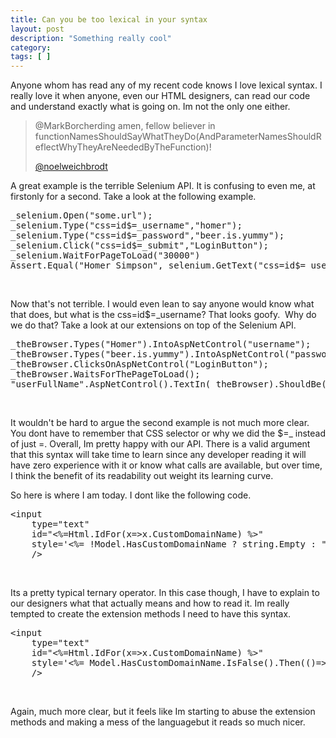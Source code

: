 ```yaml
---
title: Can you be too lexical in your syntax
layout: post
description: "Something really cool"
category:
tags: [ ]
---
```



<p>Anyone whom has read any of my recent code knows I love lexical syntax. I really love it when anyone, even our HTML designers, can read our code and understand exactly what is going on. Im not the only one either.</p>  <blockquote>   <p>@MarkBorcherding amen, fellow believer in functionNamesShouldSayWhatTheyDo(AndParameterNamesShouldReflectWhyTheyAreNeededByTheFunction)!</p>    <p><a href="mailto:n@noelweichbrodt">@noelweichbrodt</a></p> </blockquote>  <p>A great example is the terrible Selenium API. It is confusing to even me, at firstonly for a second. Take a look at the following example.</p>

<pre class="c#" name="code">_selenium.Open(&quot;some.url&quot;);
_selenium.Type(&quot;css=id$=_username&quot;,&quot;homer&quot;);
_selenium.Type(&quot;css=id$=_password&quot;,&quot;beer.is.yummy&quot;);
_selenium.Click(&quot;css=id$=_submit&quot;,&quot;LoginButton&quot;);
_selenium.WaitForPageToLoad(&quot;30000&quot;)
Assert.Equal(&quot;Homer Simpson&quot;,_selenium.GetText(&quot;css=id$=_userFullName&quot;));
</pre>
<p>&#160;</p>

<p>Now that's not terrible. I would even lean to say anyone would know what that does, but what is the css=id$=_username? That looks goofy.&#160; Why do we do that? Take a look at our extensions on top of the Selenium API.</p>

<pre class="c#" name="code">_theBrowser.Types(&quot;Homer&quot;).IntoAspNetControl(&quot;username&quot;);
_theBrowser.Types(&quot;beer.is.yummy&quot;).IntoAspNetControl(&quot;password&quot;);
_theBrowser.ClicksOnAspNetControl(&quot;LoginButton&quot;);
_theBrowser.WaitsForThePageToLoad();
&quot;userFullName&quot;.AspNetControl().TextIn(_theBrowser).ShouldBe(&quot;Homer Simpson&quot;);</pre>

<p>&#160;</p>

<p>It wouldn't be hard to argue the second example is not much more clear. You dont have to remember that CSS selector or why we did the $=_ instead of just =. Overall, Im pretty happy with our API. There is a valid argument that this syntax will take time to learn since any developer reading it will have zero experience with it or know what calls are available, but over time, I think the benefit of its readability out weight its learning curve.</p>

<p>So here is where I am today. I dont like the following code.</p>

<pre class="html" name="code">&lt;input
    type=&quot;text&quot;
    id=&quot;&lt;%=Html.IdFor(x=&gt;x.CustomDomainName) %&gt;&quot;
    style='&lt;%= !Model.HasCustomDomainName ? string.Empty : &quot;display:none&quot; %&gt;'
    /&gt;</pre>

<p>&#160;</p>

<p>Its a pretty typical ternary operator. In this case though, I have to explain to our designers what that actually means and how to read it. Im really tempted to create the extension methods I need to have this syntax.</p>

<pre class="html" name="code">&lt;input
    type=&quot;text&quot;
    id=&quot;&lt;%=Html.IdFor(x=&gt;x.CustomDomainName) %&gt;&quot;
    style='&lt;%= Model.HasCustomDomainName.IsFalse().Then(()=&gt;&quot;display:none&quot;) %&gt;'
    /&gt;</pre>

<p>&#160;</p>

<p>Again, much more clear, but it feels like Im starting to abuse the extension methods and making a mess of the languagebut it reads so much nicer.</p>
